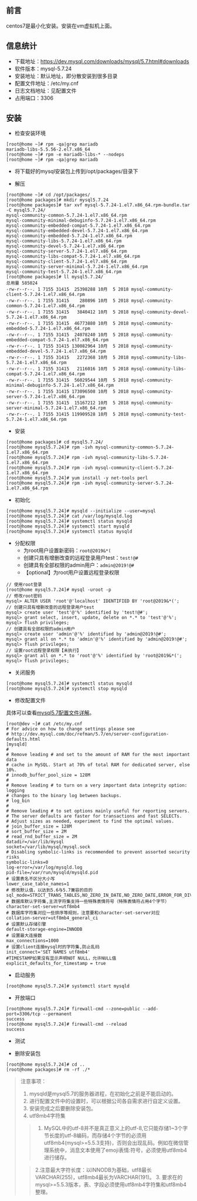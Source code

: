 ## 前言

centos7是最小化安装。安装在vm虚拟机上面。

## 信息统计

- 下载地址：https://dev.mysql.com/downloads/mysql/5.7.html#downloads
- 软件版本：mysql-5.7.24
- 安装地址：默认地址，即分散安装到很多目录
- 配置文件地址：/etc/my.cnf
- 日志文档地址：见配置文件
- 占用端口：3306

## 安装

- 检查安装环境
```shell
[root@home ~]# rpm -qa|grep mariadb
mariadb-libs-5.5.56-2.el7.x86_64
[root@home ~]# rpm -e mariadb-libs-* --nodeps
[root@home ~]# rpm -qa|grep mariadb
```

- 将下载好的mysql安装包上传到/opt/packages/目录下

- 解压
```shell
[root@home ~]# cd /opt/packages/
[root@home packages]# mkdir mysql5.7.24
[root@home packages]# tar xvf mysql-5.7.24-1.el7.x86_64.rpm-bundle.tar -C mysql5.7.24/
mysql-community-common-5.7.24-1.el7.x86_64.rpm
mysql-community-minimal-debuginfo-5.7.24-1.el7.x86_64.rpm
mysql-community-embedded-compat-5.7.24-1.el7.x86_64.rpm
mysql-community-embedded-devel-5.7.24-1.el7.x86_64.rpm
mysql-community-embedded-5.7.24-1.el7.x86_64.rpm
mysql-community-libs-5.7.24-1.el7.x86_64.rpm
mysql-community-devel-5.7.24-1.el7.x86_64.rpm
mysql-community-server-5.7.24-1.el7.x86_64.rpm
mysql-community-libs-compat-5.7.24-1.el7.x86_64.rpm
mysql-community-client-5.7.24-1.el7.x86_64.rpm
mysql-community-server-minimal-5.7.24-1.el7.x86_64.rpm
mysql-community-test-5.7.24-1.el7.x86_64.rpm
[root@home packages]# ll mysql5.7.24/
总用量 585024
-rw-r--r--. 1 7155 31415  25398288 10月  5 2018 mysql-community-client-5.7.24-1.el7.x86_64.rpm
-rw-r--r--. 1 7155 31415    280896 10月  5 2018 mysql-community-common-5.7.24-1.el7.x86_64.rpm
-rw-r--r--. 1 7155 31415   3840412 10月  5 2018 mysql-community-devel-5.7.24-1.el7.x86_64.rpm
-rw-r--r--. 1 7155 31415  46773880 10月  5 2018 mysql-community-embedded-5.7.24-1.el7.x86_64.rpm
-rw-r--r--. 1 7155 31415  24078240 10月  5 2018 mysql-community-embedded-compat-5.7.24-1.el7.x86_64.rpm
-rw-r--r--. 1 7155 31415 130082964 10月  5 2018 mysql-community-embedded-devel-5.7.24-1.el7.x86_64.rpm
-rw-r--r--. 1 7155 31415   2272368 10月  5 2018 mysql-community-libs-5.7.24-1.el7.x86_64.rpm
-rw-r--r--. 1 7155 31415   2116016 10月  5 2018 mysql-community-libs-compat-5.7.24-1.el7.x86_64.rpm
-rw-r--r--. 1 7155 31415  56029544 10月  5 2018 mysql-community-minimal-debuginfo-5.7.24-1.el7.x86_64.rpm
-rw-r--r--. 1 7155 31415 173096508 10月  5 2018 mysql-community-server-5.7.24-1.el7.x86_64.rpm
-rw-r--r--. 1 7155 31415  15167212 10月  5 2018 mysql-community-server-minimal-5.7.24-1.el7.x86_64.rpm
-rw-r--r--. 1 7155 31415 119909528 10月  5 2018 mysql-community-test-5.7.24-1.el7.x86_64.rpm
```

- 安装
```shell
[root@home packages]# cd mysql5.7.24/
[root@home mysql5.7.24]# rpm -ivh mysql-community-common-5.7.24-1.el7.x86_64.rpm
[root@home mysql5.7.24]# rpm -ivh mysql-community-libs-5.7.24-1.el7.x86_64.rpm
[root@home mysql5.7.24]# rpm -ivh mysql-community-client-5.7.24-1.el7.x86_64.rpm
[root@home mysql5.7.24]# yum install -y net-tools perl
[root@home mysql5.7.24]# rpm -ivh mysql-community-server-5.7.24-1.el7.x86_64.rpm
```

- 初始化
```shell
[root@home mysql5.7.24]# mysqld --initialize --user=mysql
[root@home mysql5.7.24]# cat /var/log/mysqld.log
[root@home mysql5.7.24]# systemctl status mysqld
[root@home mysql5.7.24]# systemctl start mysqld
[root@home mysql5.7.24]# systemctl status mysqld
```

- 分配权限
  - 为root用户设置新密码：`root@2019&*(`
  - 创建只具有增删改查的远程登录用户test：`test!@#`
  - 创建具有全部权限的admin用户：`admin@2019!@#`
  - 【optional】为root用户设置远程登录权限
```shell
// 使用root登录
[root@home mysql5.7.24]# mysql -uroot -p
// 修改root密码
mysql> ALTER USER 'root'@'localhost' IDENTIFIED BY 'root@2019&*(';
// 创建只具有增删改查的远程登录用户test
mysql> create user 'test'@'%' identified by 'test!@#';
mysql> grant select, insert, update, delete on *.* to 'test'@'%';
mysql> flush privileges;
// 创建具有全部权限的admin用户
mysql> create user 'admin'@'%' identified by 'admin@2019!@#';
mysql> grant all on *.* to 'admin'@'%' identified by 'admin@2019!@#';
mysql> flush privileges;
// 设置root远程登录权限【未执行】
mysql> grant all on *.* to 'root'@'%' identified by 'root@2019&*(';
mysql> flush privileges;
```

- 关闭服务
```shell
[root@home mysql5.7.24]# systemctl status mysqld
[root@home mysql5.7.24]# systemctl stop mysqld
```

- 修改配置文件

具体可以查看[mysql5.7配置文件详解](mysql/00.mysql5.7-config-file.md)。
```shell
[root@dev ~]# cat /etc/my.cnf
# For advice on how to change settings please see
# http://dev.mysql.com/doc/refman/5.7/en/server-configuration-defaults.html
[mysqld]
#
# Remove leading # and set to the amount of RAM for the most important data
# cache in MySQL. Start at 70% of total RAM for dedicated server, else 10%.
# innodb_buffer_pool_size = 128M
#
# Remove leading # to turn on a very important data integrity option: logging
# changes to the binary log between backups.
# log_bin
#
# Remove leading # to set options mainly useful for reporting servers.
# The server defaults are faster for transactions and fast SELECTs.
# Adjust sizes as needed, experiment to find the optimal values.
# join_buffer_size = 128M
# sort_buffer_size = 2M
# read_rnd_buffer_size = 2M
datadir=/var/lib/mysql
socket=/var/lib/mysql/mysql.sock
# Disabling symbolic-links is recommended to prevent assorted security risks
symbolic-links=0
log-error=/var/log/mysqld.log
pid-file=/var/run/mysqld/mysqld.pid
# 设置表名不区分大小写
lower_case_table_names=1
# 修改默认值，以达到5.6与5.7兼容的目的
sql_mode=STRICT_TRANS_TABLES,NO_ZERO_IN_DATE,NO_ZERO_DATE,ERROR_FOR_DIVISION_BY_ZERO,NO_AUTO_CREATE_USER,NO_ENGINE_SUBSTITUTION
# 数据库默认字符集,主流字符集支持一些特殊表情符号（特殊表情符占用4个字节）
character-set-server=utf8mb4
# 数据库字符集对应一些排序等规则，注意要和character-set-server对应
collation-server=utf8mb4_general_ci
# 设置默认存储引擎
default-storage-engine=INNODB
# 设置最大连接数
max_connections=1000
# 设置client连接mysql时的字符集,防止乱码
init_connect='SET NAMES utf8mb4'
#TIMESTAMP如果没有显示声明NOT NULL，允许NULL值
explicit_defaults_for_timestamp = true
```

- 启动服务
```shell
[root@home mysql5.7.24]# systemctl start mysqld
```

- 开放端口
```shell
[root@home mysql5.7.24]# firewall-cmd --zone=public --add-port=3306/tcp --permanent
success
[root@home mysql5.7.24]# firewall-cmd --reload
success
```

- 测试

- 删除安装包
```shell
[root@home mysql5.7.24]# cd ..
[root@home packages]# rm -rf ./*
```

> 注意事项：
> 1. mysqld是mysql5.7的服务器进程，在初始化之前是不能启动的。
> 2. 进行配置文件中的设置时，可以根据公司各自需求进行自定义设置。
> 3. 安装完成之后要删除安装包。
> 4. utf8mb4字符集
> > 1. MySQL中的utf-8并不是真正意义上的utf-8,它只能存储1~3个字节长度的utf-8编码，而存储4个字节的必须用utf8mb4(mysql>=5.5.3支持)，否则会出现乱码。例如在微信管理系统中，消息文本使用了emoji表情:符号，必须使用utf8mb4进行储存。
>
>  > 2.注意最大字符长度：以INNODB为基础，utf8最长VARCHAR(255)，utf8mb4最长为VARCHAR(191)。
> > 3. 要求在的mysql>=5.5.3版本，表、字段必须使用utf8mb4字符集和utf8mb4整理。
